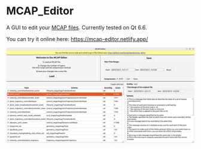 # MCAP_Editor

A GUI to edit your [MCAP files](https://mcap.dev/). Currently tested on Qt 6.6.

You can try it online here: https://mcap-editor.netlify.app/

![screenshot](screenshot.png)


